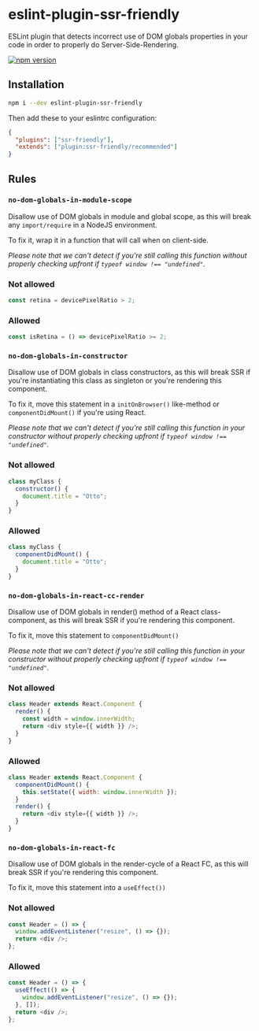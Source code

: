 # eslint-plugin-ssr-friendly

ESLint plugin that detects incorrect use of DOM globals properties in your code in
order to properly do Server-Side-Rendering.

[![npm version](https://badge.fury.io/js/eslint-plugin-ssr-friendly.svg)](https://badge.fury.io/js/eslint-plugin-ssr-friendly)

## Installation

```bash
npm i --dev eslint-plugin-ssr-friendly
```

Then add these to your eslintrc configuration:

```json
{
  "plugins": ["ssr-friendly"],
  "extends": ["plugin:ssr-friendly/recommended"]
}
```

## Rules

### `no-dom-globals-in-module-scope`

Disallow use of DOM globals in module and global scope,
as this will break any `import/require` in a NodeJS environment.

To fix it, wrap it in a function that will call when on client-side.

_Please note that we can't detect if you're still calling this function without
properly checking upfront if `typeof window !== "undefined"`._

### Not allowed

```js
const retina = devicePixelRatio > 2;
```

### Allowed

```js
const isRetina = () => devicePixelRatio >= 2;
```

### `no-dom-globals-in-constructor`

Disallow use of DOM globals in class constructors,
as this will break SSR if you're instantiating this class as singleton or you're rendering this component.

To fix it, move this statement in a `initOnBrowser()` like-method or `componentDidMount()` if you're using React.

_Please note that we can't detect if you're still calling this function in your constructor without
properly checking upfront if `typeof window !== "undefined"`._

### Not allowed

```js
class myClass {
  constructor() {
    document.title = "Otto";
  }
}
```

### Allowed

```js
class myClass {
  componentDidMount() {
    document.title = "Otto";
  }
}
```

### `no-dom-globals-in-react-cc-render`

Disallow use of DOM globals in render() method of a React class-component,
as this will break SSR if you're rendering this component.

To fix it, move this statement to `componentDidMount()`

_Please note that we can't detect if you're still calling this function in your constructor without
properly checking upfront if `typeof window !== "undefined"`._

### Not allowed

```js
class Header extends React.Component {
  render() {
    const width = window.innerWidth;
    return <div style={{ width }} />;
  }
}
```

### Allowed

```js
class Header extends React.Component {
  componentDidMount() {
    this.setState({ width: window.innerWidth });
  }
  render() {
    return <div style={{ width }} />;
  }
}
```

### `no-dom-globals-in-react-fc`

Disallow use of DOM globals in the render-cycle of a React FC,
as this will break SSR if you're rendering this component.

To fix it, move this statement into a `useEffect())`

### Not allowed

```js
const Header = () => {
  window.addEventListener("resize", () => {});
  return <div />;
};
```

### Allowed

```js
const Header = () => {
  useEffect(() => {
    window.addEventListener("resize", () => {});
  }, []);
  return <div />;
};
```
